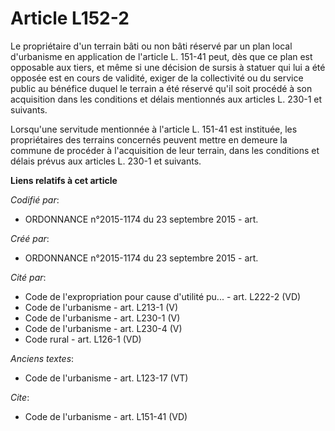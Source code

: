 # Article L152-2

Le propriétaire d'un terrain bâti ou non bâti réservé par un plan local d'urbanisme en application de l'article L. 151-41
peut, dès que ce plan est opposable aux tiers, et même si une décision de sursis à statuer qui lui a été opposée est en cours
de validité, exiger de la collectivité ou du service public au bénéfice duquel le terrain a été réservé qu'il soit procédé à
son acquisition dans les conditions et délais mentionnés aux articles L. 230-1 et suivants. 

Lorsqu'une servitude mentionnée à l'article L. 151-41 est instituée, les propriétaires des terrains concernés peuvent mettre
en demeure la commune de procéder à l'acquisition de leur terrain, dans les conditions et délais prévus aux articles L. 230-1
et suivants.

**Liens relatifs à cet article**

_Codifié par_:

  - ORDONNANCE n°2015-1174 du 23 septembre 2015 - art.

_Créé par_:

  - ORDONNANCE n°2015-1174 du 23 septembre 2015 - art.

_Cité par_:

  - Code de l'expropriation pour cause d'utilité pu... - art. L222-2 (VD)
  - Code de l'urbanisme - art. L213-1 (V)
  - Code de l'urbanisme - art. L230-1 (V)
  - Code de l'urbanisme - art. L230-4 (V)
  - Code rural - art. L126-1 (VD)

_Anciens textes_:

  - Code de l'urbanisme - art. L123-17 (VT)

_Cite_:

  - Code de l'urbanisme - art. L151-41 (VD)
